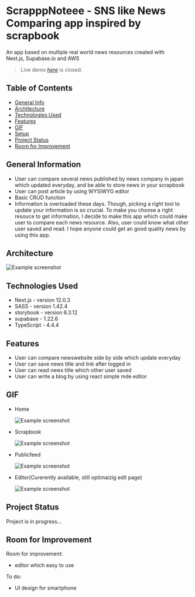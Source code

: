 # ScrapppNoteee - SNS like News Comparing app inspired by scrapbook

An app based on multiple real world news resources created with  
Next.js, Supabase.io and AWS

> Live demo [_here_](https://scrap-note.vercel.app/) is closed.

## Table of Contents

- [General Info](#general-information)
- [Architecture](#architecture)
- [Technologies Used](#technologies-used)
- [Features](#features)
- [GIF](#gif)
- [Setup](#setup)
- [Project Status](#project-status)
- [Room for Improvement](#room-for-improvement)
<!-- * [License](#license) -->

## General Information

- User can compare several news published by news company in japan which updated everyday, and be able to store news in your scrapbook
- User can post article by using WYSIWYG editor
- Basic CRUD function
- Information is overloaded these days. Though, picking a right tool to update your information is so crucial. To make you choose a right resouce to get information, I decide to make this app which could make user to compare each news resource. Also, user could know what other user saved and read. I hope anyone could get an good quality news by using this app.

## Architecture

![Example screenshot](./architecuture.png)

## Technologies Used

- Next.js - version 12.0.3
- SASS - version 1.42.4
- storybook - version 6.3.12
- supabase - 1.22.6
- TypeScript - 4.4.4

## Features

- User can compare newswebsite side by side which update everyday
- User can save news title and link after logged in
- User can read news title which other user saved
- User can write a blog by using react simple mde editor

## GIF

- Home

  ![Example screenshot](https://media.giphy.com/media/irNd1P4ZkgFeMcEgQj/giphy.gif)

- Scrapbook

  ![Example screenshot](https://media.giphy.com/media/3OgHcwWwJkdczzlrFO/giphy.gif)

- Publicfeed

  ![Example screenshot](https://media.giphy.com/media/2gcgGKb0DgxYjbKg6o/giphy.gif)

- Editor(Curerently available, still optimaizig edit page)

  ![Example screenshot](https://media.giphy.com/media/5r79gvEMHvqG7njJiZ/giphy.gif)

## Project Status

Project is in progress...

## Room for Improvement

Room for improvement:

- editor which easy to use

To do:

- UI design for smartphone

<!-- Optional -->
<!-- ## License -->
<!-- This project is open source and available under the [... License](). -->

<!-- You don't have to include all sections - just the one's relevant to your project -->
